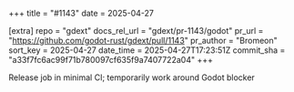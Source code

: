 +++
title = "#1143"
date = 2025-04-27

[extra]
repo = "gdext"
docs_rel_url = "gdext/pr-1143/godot"
pr_url = "https://github.com/godot-rust/gdext/pull/1143"
pr_author = "Bromeon"
sort_key = 2025-04-27
date_time = 2025-04-27T17:23:51Z
commit_sha = "a33f7fc6ac99f71b780097cf635f9a7407722a04"
+++

Release job in minimal CI; temporarily work around Godot blocker
